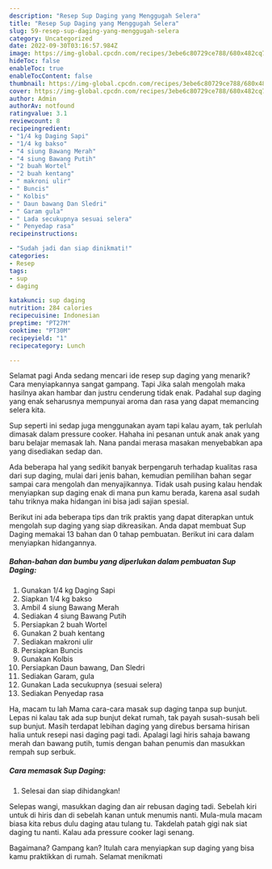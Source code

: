 ```yaml
---
description: "Resep Sup Daging yang Menggugah Selera"
title: "Resep Sup Daging yang Menggugah Selera"
slug: 59-resep-sup-daging-yang-menggugah-selera
category: Uncategorized
date: 2022-09-30T03:16:57.984Z
image: https://img-global.cpcdn.com/recipes/3ebe6c80729ce788/680x482cq70/sup-daging-foto-resep-utama.jpg
hideToc: false
enableToc: true
enableTocContent: false
thumbnail: https://img-global.cpcdn.com/recipes/3ebe6c80729ce788/680x482cq70/sup-daging-foto-resep-utama.jpg
cover: https://img-global.cpcdn.com/recipes/3ebe6c80729ce788/680x482cq70/sup-daging-foto-resep-utama.jpg
author: Admin
authorAv: notfound
ratingvalue: 3.1
reviewcount: 8
recipeingredient:
- "1/4 kg Daging Sapi"
- "1/4 kg bakso"
- "4 siung Bawang Merah"
- "4 siung Bawang Putih"
- "2 buah Wortel"
- "2 buah kentang"
- " makroni ulir"
- " Buncis"
- " Kolbis"
- " Daun bawang Dan Sledri"
- " Garam gula"
- " Lada secukupnya sesuai selera"
- " Penyedap rasa"
recipeinstructions:

- "Sudah jadi dan siap dinikmati!"
categories:
- Resep
tags:
- sup
- daging

katakunci: sup daging 
nutrition: 284 calories
recipecuisine: Indonesian
preptime: "PT27M"
cooktime: "PT30M"
recipeyield: "1"
recipecategory: Lunch

---
```



Selamat pagi Anda sedang mencari ide resep sup daging yang menarik? Cara menyiapkannya sangat gampang. Tapi Jika salah mengolah maka hasilnya akan hambar dan justru cenderung tidak enak. Padahal sup daging yang enak seharusnya mempunyai aroma dan rasa yang dapat memancing selera kita.


Sup seperti ini sedap juga menggunakan ayam tapi kalau ayam, tak perlulah dimasak dalam pressure cooker. Hahaha ini pesanan untuk anak anak yang baru belajar memasak lah. Nana pandai merasa masakan menyebabkan apa yang disediakan sedap dan.

Ada beberapa hal yang sedikit banyak berpengaruh terhadap kualitas rasa dari sup daging, mulai dari jenis bahan, kemudian pemilihan bahan segar sampai cara mengolah dan menyajikannya. Tidak usah pusing kalau hendak menyiapkan sup daging enak di mana pun kamu berada, karena asal sudah tahu triknya maka hidangan ini bisa jadi sajian spesial.


Berikut ini ada beberapa tips dan trik praktis yang dapat diterapkan untuk mengolah sup daging yang siap dikreasikan. Anda dapat membuat Sup Daging memakai 13 bahan dan 0 tahap pembuatan. Berikut ini cara dalam menyiapkan hidangannya.

<!--inarticleads1-->

##### Bahan-bahan dan bumbu yang diperlukan dalam pembuatan Sup Daging:

1. Gunakan 1/4 kg Daging Sapi
1. Siapkan 1/4 kg bakso
1. Ambil 4 siung Bawang Merah
1. Sediakan 4 siung Bawang Putih
1. Persiapkan 2 buah Wortel
1. Gunakan 2 buah kentang
1. Sediakan  makroni ulir
1. Persiapkan  Buncis
1. Gunakan  Kolbis
1. Persiapkan  Daun bawang, Dan Sledri
1. Sediakan  Garam, gula
1. Gunakan  Lada secukupnya (sesuai selera)
1. Sediakan  Penyedap rasa


Ha, macam tu lah Mama cara-cara masak sup daging tanpa sup bunjut. Lepas ni kalau tak ada sup bunjut dekat rumah, tak payah susah-susah beli sup bunjut. Masih terdapat lebihan daging yang direbus bersama hirisan halia untuk resepi nasi daging pagi tadi. Apalagi lagi hiris sahaja bawang merah dan bawang putih, tumis dengan bahan penumis dan masukkan rempah sup serbuk. 

<!--inarticleads2-->

##### Cara memasak Sup Daging:


1. Selesai dan siap dihidangkan!

Selepas wangi, masukkan daging dan air rebusan daging tadi. Sebelah kiri untuk di hiris dan di sebelah kanan untuk menumis nanti. Mula-mula macam biasa kita rebus dulu daging atau tulang tu. Takdelah patah gigi nak siat daging tu nanti. Kalau ada pressure cooker lagi senang. 

Bagaimana? Gampang kan? Itulah cara menyiapkan sup daging yang bisa kamu praktikkan di rumah. Selamat menikmati
